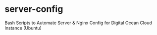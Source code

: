 # server-config
Bash Scripts to Automate Server &amp; Nginx Config for Digital Ocean Cloud Instance (Ubuntu)

